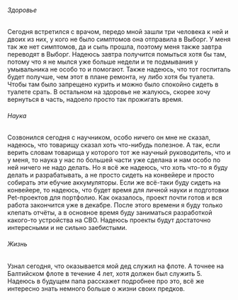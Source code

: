 ###### Здоровье 
Сегодня встретился с врачом, передо мной зашли три человека к ней и двоих из них, у кого не было симптомов она отправила в Выборг. У меня так же нет симптомов, да и сыпь прошла, поэтому меня также завтра переводят в Выборг. Надеюсь завтра получится помыться хотя бы там, потому что я не мылся уже больше недели и те подмывания у умывальника не особо то и помогают. Также надеюсь, что тот госпиталь будет получше, чем этот в плане ремонта, ну либо хотя бы туалета. Чтобы там было запрещено курить и можно было спокойно сидеть в туалете срать. 
В остальном на здоровье не жалуюсь, скорее хочу вернуться в часть, надоело просто так прожигать время.
###### Наука
Созвонился сегодня с научником, особо ничего он мне не сказал, надеюсь, что товарищу сказал хоть что-нибудь полезное. 
А так, если верить словам товарища у которого тот же научный руководитель, что и у меня, то наука у нас по большей части уже сделана и нам особо по ней ничего не надо делать. Но я всё же надеюсь, что хоть что-то я буду делать и разрабатывать, а не просто сидеть на конвейере и просто собирать эти ебучие аккумуляторы. 
Если же всё-таки буду сидеть на конвейере, то надеюсь, что будет время для личной науки и подготовки Pet-проектов для портфолио.
Как оказалось, проект почти готов и вся работа закончится уже в декабре. После этого времени я буду только клепать отчёты, а в основное время буду заниматься разработкой какого-то устройства на СВО. Надеюсь проекты будут достаточно интересными и не сильно заебистыми. 
###### Жизнь
Узнал сегодня, что оказывается мой дед служил на флоте. А точнее на Балтийском флоте в течение 4 лет, хотя должен был служить 5. Надеюсь в будущем папа расскажет подробнее про это, всё же интересно знать немного больше о жизни своих предков.